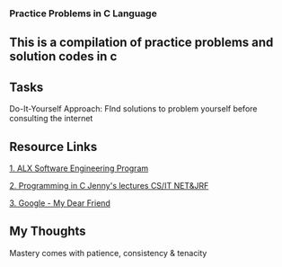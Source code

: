 ### Practice Problems in C Language
## This is a compilation of practice problems and solution codes in c

## Tasks
Do-It-Yourself Approach: FInd solutions to problem yourself before consulting the internet

## Resource Links

[1. ALX Software Engineering Program](https://www.alxafrica.com/programme_post/full-stack-software-engineer)

[2. Programming in C Jenny's lectures CS/IT NET&JRF](https://www.youtube.com/watch?v=EjavYOFoJJ0&list=PLdo5W4Nhv31a8UcMN9-35ghv8qyFWD9_S)

[3. Google - My Dear Friend](https://www.google.com/)

## My Thoughts
Mastery comes with patience, consistency & tenacity
